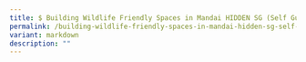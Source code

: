 ```yaml
---
title: $ Building Wildlife Friendly Spaces in Mandai HIDDEN SG (Self Guided Tour)
permalink: /building-wildlife-friendly-spaces-in-mandai-hidden-sg-self-guided-tour/
variant: markdown
description: ""
---
```

